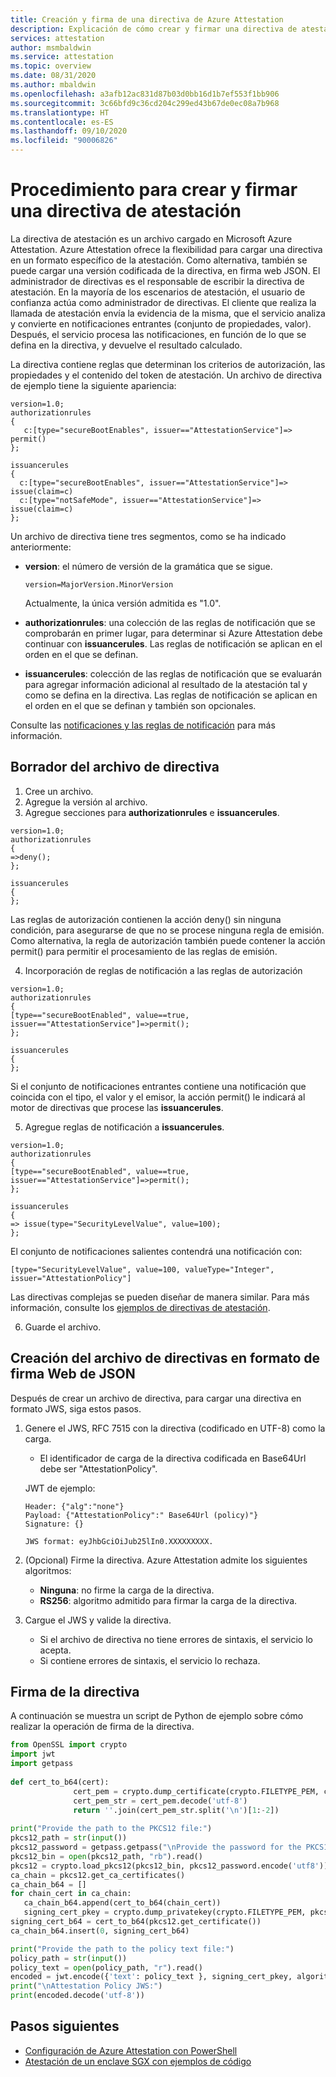 ```yaml
---
title: Creación y firma de una directiva de Azure Attestation
description: Explicación de cómo crear y firmar una directiva de atestación.
services: attestation
author: msmbaldwin
ms.service: attestation
ms.topic: overview
ms.date: 08/31/2020
ms.author: mbaldwin
ms.openlocfilehash: a3afb12ac831d87b03d0bb16d1b7ef553f1bb906
ms.sourcegitcommit: 3c66bfd9c36cd204c299ed43b67de0ec08a7b968
ms.translationtype: HT
ms.contentlocale: es-ES
ms.lasthandoff: 09/10/2020
ms.locfileid: "90006826"
---
```

# <a name="how-to-author-and-sign-an-attestation-policy"></a>Procedimiento para crear y firmar una directiva de atestación

La directiva de atestación es un archivo cargado en Microsoft Azure Attestation. Azure Attestation ofrece la flexibilidad para cargar una directiva en un formato específico de la atestación. Como alternativa, también se puede cargar una versión codificada de la directiva, en firma web JSON. El administrador de directivas es el responsable de escribir la directiva de atestación. En la mayoría de los escenarios de atestación, el usuario de confianza actúa como administrador de directivas. El cliente que realiza la llamada de atestación envía la evidencia de la misma, que el servicio analiza y convierte en notificaciones entrantes (conjunto de propiedades, valor). Después, el servicio procesa las notificaciones, en función de lo que se defina en la directiva, y devuelve el resultado calculado.

La directiva contiene reglas que determinan los criterios de autorización, las propiedades y el contenido del token de atestación. Un archivo de directiva de ejemplo tiene la siguiente apariencia:

```
version=1.0;
authorizationrules
{
   c:[type="secureBootEnables", issuer=="AttestationService"]=> permit()
};

issuancerules
{
  c:[type="secureBootEnables", issuer=="AttestationService"]=> issue(claim=c)
  c:[type="notSafeMode", issuer=="AttestationService"]=> issue(claim=c)
};
```
 
Un archivo de directiva tiene tres segmentos, como se ha indicado anteriormente:

- **version**:  el número de versión de la gramática que se sigue. 

    ```
    version=MajorVersion.MinorVersion   
    ```

    Actualmente, la única versión admitida es "1.0".

- **authorizationrules**: una colección de las reglas de notificación que se comprobarán en primer lugar, para determinar si Azure Attestation debe continuar con **issuancerules**. Las reglas de notificación se aplican en el orden en el que se definan.

- **issuancerules**: colección de las reglas de notificación que se evaluarán para agregar información adicional al resultado de la atestación tal y como se defina en la directiva. Las reglas de notificación se aplican en el orden en el que se definan y también son opcionales.

Consulte las [notificaciones y las reglas de notificación](claim-rule-grammar.md) para más información.
   
## <a name="drafting-the-policy-file"></a>Borrador del archivo de directiva

1. Cree un archivo.
1. Agregue la versión al archivo.
1. Agregue secciones para **authorizationrules** e **issuancerules**.

  ```
  version=1.0;
  authorizationrules
  {
  =>deny();
  };
  
  issuancerules
  {
  };
  ```

  Las reglas de autorización contienen la acción deny() sin ninguna condición, para asegurarse de que no se procese ninguna regla de emisión. Como alternativa, la regla de autorización también puede contener la acción permit() para permitir el procesamiento de las reglas de emisión.
  
4. Incorporación de reglas de notificación a las reglas de autorización

  ```
  version=1.0;
  authorizationrules
  {
  [type=="secureBootEnabled", value==true, issuer=="AttestationService"]=>permit();
  };
  
  issuancerules
  {
  };
  ```

  Si el conjunto de notificaciones entrantes contiene una notificación que coincida con el tipo, el valor y el emisor, la acción permit() le indicará al motor de directivas que procese las **issuancerules**.
  
5. Agregue reglas de notificación a **issuancerules**.

  ```
  version=1.0;
  authorizationrules
  {
  [type=="secureBootEnabled", value==true, issuer=="AttestationService"]=>permit();
  };
  
  issuancerules
  {
  => issue(type="SecurityLevelValue", value=100);
  };
  ```
  
  El conjunto de notificaciones salientes contendrá una notificación con:

  ```
  [type="SecurityLevelValue", value=100, valueType="Integer", issuer="AttestationPolicy"]
  ```

  Las directivas complejas se pueden diseñar de manera similar. Para más información, consulte los [ejemplos de directivas de atestación](policy-examples.md).
  
6. Guarde el archivo.

## <a name="creating-the-policy-file-in-json-web-signature-format"></a>Creación del archivo de directivas en formato de firma Web de JSON

Después de crear un archivo de directiva, para cargar una directiva en formato JWS, siga estos pasos.

1. Genere el JWS, RFC 7515 con la directiva (codificado en UTF-8) como la carga.
     - El identificador de carga de la directiva codificada en Base64Url debe ser "AttestationPolicy".
     
     JWT de ejemplo:
     ```
     Header: {"alg":"none"}
     Payload: {"AttestationPolicy":" Base64Url (policy)"}
     Signature: {}

     JWS format: eyJhbGciOiJub25lIn0.XXXXXXXXX.
     ```

2. (Opcional) Firme la directiva. Azure Attestation admite los siguientes algoritmos:
     - **Ninguna**: no firme la carga de la directiva.
     - **RS256**: algoritmo admitido para firmar la carga de la directiva.

3. Cargue el JWS y valide la directiva.
     - Si el archivo de directiva no tiene errores de sintaxis, el servicio lo acepta.
     - Si contiene errores de sintaxis, el servicio lo rechaza.

## <a name="signing-the-policy"></a>Firma de la directiva

A continuación se muestra un script de Python de ejemplo sobre cómo realizar la operación de firma de la directiva.

```python
from OpenSSL import crypto
import jwt
import getpass
       
def cert_to_b64(cert):
              cert_pem = crypto.dump_certificate(crypto.FILETYPE_PEM, cert)
              cert_pem_str = cert_pem.decode('utf-8')
              return ''.join(cert_pem_str.split('\n')[1:-2])
       
print("Provide the path to the PKCS12 file:")
pkcs12_path = str(input())
pkcs12_password = getpass.getpass("\nProvide the password for the PKCS12 file:\n")
pkcs12_bin = open(pkcs12_path, "rb").read()
pkcs12 = crypto.load_pkcs12(pkcs12_bin, pkcs12_password.encode('utf8'))
ca_chain = pkcs12.get_ca_certificates()
ca_chain_b64 = []
for chain_cert in ca_chain:
   ca_chain_b64.append(cert_to_b64(chain_cert))
   signing_cert_pkey = crypto.dump_privatekey(crypto.FILETYPE_PEM, pkcs12.get_privatekey())
signing_cert_b64 = cert_to_b64(pkcs12.get_certificate())
ca_chain_b64.insert(0, signing_cert_b64)

print("Provide the path to the policy text file:")
policy_path = str(input())
policy_text = open(policy_path, "r").read()
encoded = jwt.encode({'text': policy_text }, signing_cert_pkey, algorithm='RS256', headers={'x5c' : ca_chain_b64})
print("\nAttestation Policy JWS:")
print(encoded.decode('utf-8'))
```

## <a name="next-steps"></a>Pasos siguientes
- [Configuración de Azure Attestation con PowerShell](quickstart-powershell.md)
- [Atestación de un enclave SGX con ejemplos de código](https://docs.microsoft.com/samples/browse/?expanded=azure&terms=attestation)

